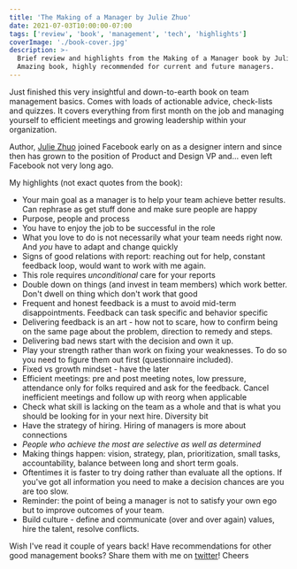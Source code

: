 ```yaml
---
title: 'The Making of a Manager by Julie Zhuo'
date: 2021-07-03T10:00:00-07:00
tags: ['review', 'book', 'management', 'tech', 'highlights']
coverImage: './book-cover.jpg'
description: >-
  Brief review and highlights from the Making of a Manager book by Julie Zhuo.
  Amazing book, highly recommended for current and future managers.
---
```


Just finished this very insightful and down-to-earth book on team management basics.
Comes with loads of actionable advice, check-lists and quizzes.
It covers everything from first month on the job and managing yourself to
efficient meetings and growing leadership within your organization.

Author, [Julie Zhuo](https://twitter.com/joulee) joined Facebook early on as a
designer intern and since then has grown to the position of Product and Design VP and...
even left Facebook not very long ago.

My highlights (not exact quotes from the book):
- Your main goal as a manager is to help your team achieve better results. Can rephrase as get
  stuff done and make sure people are happy
- Purpose, people and process
- You have to enjoy the job to be successful in the role
- What you love to do is not necessarily what your team needs right now. And _you_ have to adapt
  and change quickly
- Signs of good relations with report: reaching out for help, constant feedback loop,
  would want to work with me again.
- This role requires _unconditional_ care for your reports
- Double down on things (and invest in team members) which work better. Don't dwell on thing which
  don't work that good
- Frequent and honest feedback is a must to avoid mid-term disappointments. Feedback can task
  specific and behavior specific
- Delivering feedback is an art - how not to scare, how to confirm being on the same page about
  the problem, direction to remedy and steps.
- Delivering bad news start with the decision and own it up.
- Play your strength rather than work on fixing your weaknesses. To do so you need to figure
  them out first (questionnaire included).
- Fixed vs growth mindset - have the later
- Efficient meetings: pre and post meeting notes, low pressure, attendance only for folks required
  and ask for the feedback. Cancel inefficient meetings and follow up with reorg when applicable
- Check what skill is lacking on the team as a whole and that is what you should be looking for in
  your next hire. Diversity bit
- Have the strategy of hiring. Hiring of managers is more about connections
- _People who achieve the most are selective as well as determined_
- Making things happen: vision, strategy, plan, prioritization, small tasks, accountability,
  balance between long and short term goals.
- Oftentimes it is faster to try doing rather than evaluate all the options. If you've got all
  information you need to make a decision chances are you are too slow.
- Reminder: the point of being a manager is not to satisfy your own ego but to improve
  outcomes of your team.
- Build culture - define and communicate (over and over again) values, hire the talent,
  resolve conflicts.

Wish I've read it couple of years back! Have recommendations for other good management books?
Share them with me on [twitter](https://twitter.com/amalitsky)! Cheers
